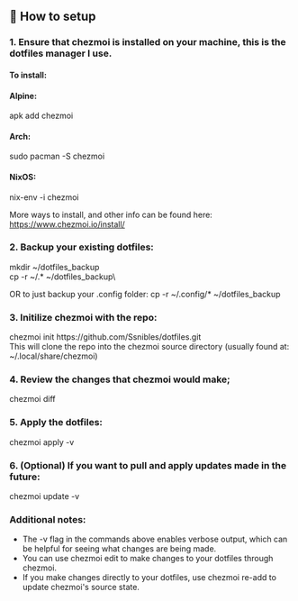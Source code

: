 ## 🚀 How to setup
### 1. Ensure that chezmoi is installed on your machine, this is the dotfiles manager I use.
#### To install:

#### Alpine:
apk add chezmoi

#### Arch:
sudo pacman -S chezmoi

#### NixOS:
nix-env -i chezmoi

More ways to install, and other info can be found here: 
https://www.chezmoi.io/install/

### 2. Backup your existing dotfiles:
mkdir ~/dotfiles_backup\
cp -r ~/.* ~/dotfiles_backup\

OR to just backup your .config folder:
cp -r ~/.config/* ~/dotfiles_backup

### 3. Initilize chezmoi with the repo:
<p>chezmoi init https://github.com/Ssnibles/dotfiles.git<br>
This will clone the repo into the chezmoi source directory (usually found at: ~/.local/share/chezmoi)<p>

### 4. Review the changes that chezmoi would make;
chezmoi diff

### 5. Apply the dotfiles:
chezmoi apply -v

### 6. (Optional) If you want to pull and apply updates made in the future: 
chezmoi update -v

### Additional notes:
- The -v flag in the commands above enables verbose output, which can be helpful for seeing what changes are being made.
- You can use chezmoi edit <file> to make changes to your dotfiles through chezmoi.
- If you make changes directly to your dotfiles, use chezmoi re-add to update chezmoi's source state.


